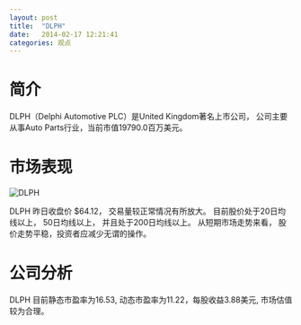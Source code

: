 ```yaml
---
layout: post
title:  "DLPH"
date:   2014-02-17 12:21:41
categories: 观点
---
```


# 简介
DLPH（Delphi Automotive PLC）是United Kingdom著名上市公司，
公司主要从事Auto Parts行业，当前市值19790.0百万美元。

# 市场表现

![DLPH](http://finviz.com/chart.ashx?t=DLPH&ty=c&ta=1&p=d&s=l)

DLPH 昨日收盘价 $64.12，
交易量较正常情况有所放大。
目前股价处于20日均线以上，
50日均线以上，
并且处于200日均线以上。
从短期市场走势来看，
股价走势平稳，投资者应减少无谓的操作。

# 公司分析
DLPH 目前静态市盈率为16.53, 动态市盈率为11.22，每股收益3.88美元,
市场估值较为合理。
